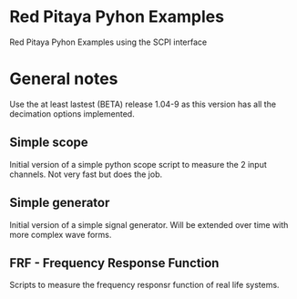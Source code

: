 # Red Pitaya Pyhon Examples
Red Pitaya Pyhon Examples using the SCPI interface

# General notes
Use the at least lastest (BETA) release 1.04-9 as this version has all the decimation options implemented.

## Simple scope
Initial version of a simple python scope script to measure the 2 input channels. Not very fast but does the job.

## Simple generator
Initial version of a simple signal generator. Will be extended over time with more complex wave forms.

## FRF - Frequency Response Function
Scripts to measure the frequency responsr function of real life systems.
